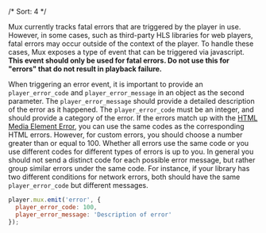 /*
Sort: 4
*/

Mux currently tracks fatal errors that are triggered by the player in use. However, in some cases, such as third-party HLS libraries for web players, fatal errors may occur outside of the context of the player. To handle these cases, Mux exposes a type of event that can be triggered via javascript. <strong>This event should only be used for fatal errors. Do not use this for "errors" that do not result in playback failure.</strong>

When triggering an error event, it is important to provide an <code>player_error_code</code> and <code>player_error_message</code> in an object as the second parameter. The <code>player_error_message</code> should provide a detailed description of the error as it happened. The <code>player_error_code</code> must be an integer, and should provide a category of the error. If the errors match up with the <a href="https://developer.mozilla.org/en-US/docs/Web/API/MediaError" target="_blank">HTML Media Element Error</a>, you can use the same codes as the corresponding HTML errors. However, for custom errors, you should choose a number greater than or equal to 100. Whether all errors use the same code or you use different codes for different types of errors is up to you. In general you should not send a distinct code for each possible error message, but rather group similar errors under the same code. For instance, if your library has two different conditions for network errors, both should have the same <code>player_error_code</code> but different messages.

```javascript
player.mux.emit('error', {
  player_error_code: 100,
  player_error_message: 'Description of error'
});
```
